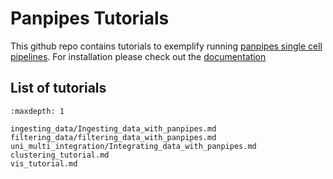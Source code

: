 # Panpipes Tutorials
This github repo contains tutorials to exemplify running [panpipes single cell pipelines](https://panpipes-pipelines.readthedocs.io/en/latest/). 
For installation please check out the [documentation](https://panpipes-pipelines.readthedocs.io/en/latest/usage.html)

## List of tutorials

```{toctree}
:maxdepth: 1

ingesting_data/Ingesting_data_with_panpipes.md
filtering_data/filtering_data_with_panpipes.md
uni_multi_integration/Integrating_data_with_panpipes.md
clustering_tutorial.md
vis_tutorial.md
```